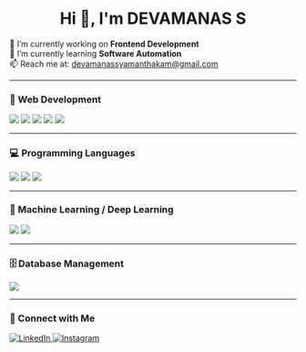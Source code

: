 <h1 align="center">Hi 👋, I'm DEVAMANAS S</h1>

<p align="">
  🔭 I’m currently working on <strong>Frontend Development</strong><br>
  🌱 I’m currently learning <strong>Software Automation</strong><br>
  📫 Reach me at: <a href="mailto:devamanassyamanthakam@gmail.com">devamanassyamanthakam@gmail.com</a>
</p>

---

### 🚀 Web Development
<p align="left">
  <img src="https://img.shields.io/badge/React-20232A?style=for-the-badge&logo=react&logoColor=61DAFB" />
  <img src="https://img.shields.io/badge/JavaScript-F7DF1E?style=for-the-badge&logo=javascript&logoColor=black" />
  <img src="https://img.shields.io/badge/HTML5-E34F26?style=for-the-badge&logo=html5&logoColor=white" />
  <img src="https://img.shields.io/badge/CSS3-1572B6?style=for-the-badge&logo=css3&logoColor=white" />
  <img src="https://img.shields.io/badge/TailwindCSS-38B2AC?style=for-the-badge&logo=tailwind-css&logoColor=white" />
</p>

---

### 💻 Programming Languages
<p align="left">
  <img src="https://img.shields.io/badge/Java-ED8B00?style=for-the-badge&logo=java&logoColor=white" />
  <img src="https://img.shields.io/badge/C-00599C?style=for-the-badge&logo=c&logoColor=white" />
  <img src="https://img.shields.io/badge/Python-3776AB?style=for-the-badge&logo=python&logoColor=white" />
</p>

---

### 🧠 Machine Learning / Deep Learning
<p align="left">
  <img src="https://img.shields.io/badge/TensorFlow-FF6F00?style=for-the-badge&logo=tensorflow&logoColor=white" />
  <img src="https://img.shields.io/badge/Keras-D00000?style=for-the-badge&logo=keras&logoColor=white" />
</p>

---

### 🗄️ Database Management
<p align="left">
  <img src="https://img.shields.io/badge/MySQL-00000F?style=for-the-badge&logo=mysql&logoColor=white" />
</p>

---

### 🤝 Connect with Me
<p align="left">
  <a href="https://www.linkedin.com/in/devamanas" target="_blank">
    <img src="https://img.shields.io/badge/LinkedIn-%230077B5.svg?style=for-the-badge&logo=linkedin&logoColor=white" alt="LinkedIn"/>
  </a>
  <a href="https://www.instagram.com/devmanaz" target="_blank">
    <img src="https://img.shields.io/badge/Instagram-%23E4405F.svg?style=for-the-badge&logo=instagram&logoColor=white" alt="Instagram"/>
  </a>
</p>
